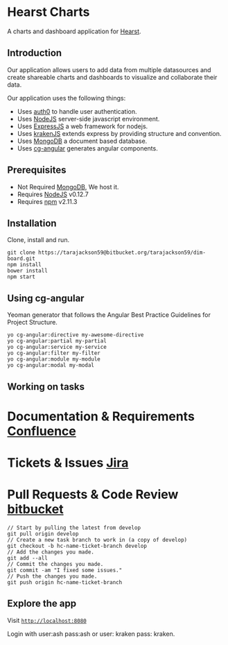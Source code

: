 # Hearst Charts

A charts and dashboard application for [Hearst](http://www.hearst.com).

## Introduction
Our application allows users to add data from multiple datasources and create shareable charts and dashboards to visualize and collaborate their data.

Our application uses the following things:

* Uses [auth0](http://auth0.com) to handle user authentication.
* Uses [NodeJS](https://nodejs.org) server-side javascript environment.
* Uses [ExpressJS](http://expressjs.com) a web framework for nodejs.
* Uses [krakenJS](http://krakenjs.com) extends express by providing structure and convention.
* Uses [MongoDB](http://www.mongodb.org) a document based database.
* Uses [cg-angular](https://github.com/cgross/generator-cg-angular) generates angular components.


## Prerequisites
* Not Required [MongoDB](http://www.mongodb.org), We host it.
* Requires [NodeJS](https://nodejs.org/download/) v0.12.7
* Requires [npm](https://nodejs.org/download/) v2.11.3

## Installation
Clone, install and run.

```shell
git clone https://tarajackson59@bitbucket.org/tarajackson59/dim-board.git
npm install
bower install
npm start
```
## Using cg-angular
Yeoman generator that follows the Angular Best Practice Guidelines for Project Structure.

```shell
yo cg-angular:directive my-awesome-directive
yo cg-angular:partial my-partial
yo cg-angular:service my-service
yo cg-angular:filter my-filter
yo cg-angular:module my-module
yo cg-angular:modal my-modal
```

## Working on tasks
# Documentation & Requirements [Confluence](https://charts.atlassian.net/wiki/display/DIM/Dashboard+In+a+Minute+Home)
# Tickets & Issues [Jira](https://charts.atlassian.net/secure/RapidBoard.jspa?rapidView=1&projectKey=HC&view=detail)
# Pull Requests & Code Review [bitbucket](https://bitbucket.org/tarajackson59/dim-board)

```shell
// Start by pulling the latest from develop
git pull origin develop
// Create a new task branch to work in (a copy of develop)
git checkout -b hc-name-ticket-branch develop
// Add the changes you made.
git add --all
// Commit the changes you made.
git commit -am "I fixed some issues."
// Push the changes you made.
git push origin hc-name-ticket-branch
```

## Explore the app

Visit [`http://localhost:8080`](http://localhost:8080)

Login with user:ash pass:ash or user: kraken pass: kraken.
